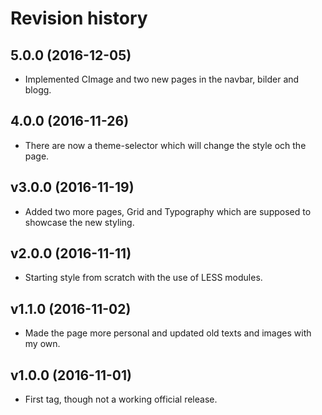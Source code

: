 Revision history
=======================================

5.0.0 (2016-12-05)
---------------------------------------

* Implemented CImage and two new pages in the navbar, bilder and blogg.

4.0.0 (2016-11-26)
---------------------------------------

* There are now a theme-selector which will change the style och the page.

v3.0.0 (2016-11-19)
---------------------------------------

* Added two more pages, Grid and Typography which are supposed
to showcase the new styling.

v2.0.0 (2016-11-11)
---------------------------------------

* Starting style from scratch with the use of LESS modules.

v1.1.0 (2016-11-02)
---------------------------------------

* Made the page more personal and updated old texts and images with my own.

v1.0.0 (2016-11-01)
---------------------------------------

* First tag, though not a working official release.